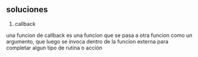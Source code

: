 ## soluciones

1. callback

una funcion de callback es una funcion que se pasa a otra funcion como un argumento, que luego se invoca dentro de la funcion externa para completar algun tipo de rutina o acción
